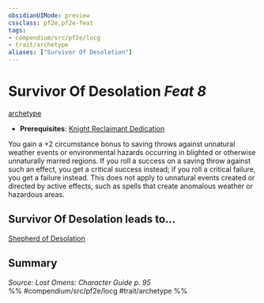 ```yaml
---
obsidianUIMode: preview
cssclass: pf2e,pf2e-feat
tags:
- compendium/src/pf2e/locg
- trait/archetype
aliases: ["Survivor Of Desolation"]
---
```

# Survivor Of Desolation  *Feat 8*  
[archetype](/rules/traits/archetype.md)  

- **Prerequisites**: [Knight Reclaimant Dedication](/compendium/feats/knight-reclaimant-dedication-locg.md)

You gain a +2 circumstance bonus to saving throws against unnatural weather events or environmental hazards occurring in blighted or otherwise unnaturally marred regions. If you roll a success on a saving throw against such an effect, you get a critical success instead; if you roll a critical failure, you get a failure instead. This does not apply to unnatural events created or directed by active effects, such as spells that create anomalous weather or hazardous areas.

## Survivor Of Desolation leads to...

[Shepherd of Desolation](/compendium/feats/shepherd-of-desolation-lokl.md)

## Summary

*Source: Lost Omens: Character Guide p. 95*  
%% #compendium/src/pf2e/locg #trait/archetype %%